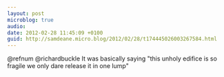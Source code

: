```yaml
---
layout: post
microblog: true
audio: 
date: 2012-02-28 11:45:09 +0100
guid: http://samdeane.micro.blog/2012/02/28/t174445026003267584.html
---
```

@refnum @richardbuckle It was basically saying "this unholy edifice is so fragile we only dare release it in one lump"
